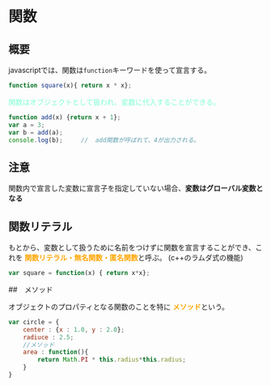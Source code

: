 # 関数

## 概要

javascriptでは、関数は`function`キーワードを使って宣言する。

```javascript
function square(x){ return x * x};
```

<font color = "Aquamarine">関数はオブジェクトとして扱われ、変数に代入することができる。</font>

```javascript
function add(x) {return x + 1};
var a = 3;
var b = add(a);
console.log(b);     //  add関数が呼ばれて、4が出力される。
```

## 注意

関数内で宣言した変数に宣言子を指定していない場合、**変数はグローバル変数となる**

## 関数リテラル

もとから、変数として扱うために名前をつけずに関数を宣言することができ、これを
<font color = "Orange">**関数リテラル・無名関数・匿名関数**</font>と呼ぶ。
(c++のラムダ式の機能)

```javascript
var square = function(x) { return x*x};
```

##　メソッド

オブジェクトのプロパティとなる関数のことを特に <font color = "Orange">**メソッド**</font>という。

```javascript
var circle = {
    center : {x : 1.0, y : 2.0};
    radiuce : 2.5;
    //メソッド
    area : function(){
        return Math.PI * this.radius*this.radius;
    }
}
```
